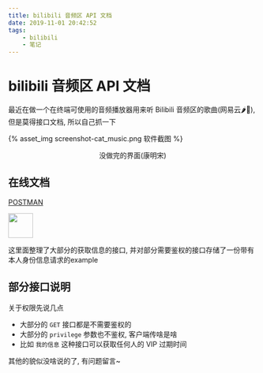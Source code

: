 ```yaml
---
title: bilibili 音频区 API 文档
date: 2019-11-01 20:42:52
tags:
	- bilibili
	- 笔记
---
```




# bilibili 音频区 API 文档

最近在做一个在终端可使用的音频播放器用来听 Bilibili 音频区的歌曲(网易云🌶🐔), 但是莫得接口文档, 所以自己抓一下

{% asset_img screenshot-cat_music.png 软件截图 %}

<center>没做完的界面(康明宋)</center>
<!--more-->



## 在线文档

[POSTMAN](https://documenter.getpostman.com/view/5544411/SW14VcqT?version=latest)



<a href="https://documenter.getpostman.com/view/5544411/SW14VcqT?version=latest">

<img src="https://assets.getpostman.com/common-share/pm-logo-horiz.svg" style="height:50px;cursor=auto">

</a>

这里面整理了大部分的获取信息的接口, 并对部分需要鉴权的接口存储了一份带有本人身份信息请求的example



## 部分接口说明

关于权限先说几点

* 大部分的 `GET` 接口都是不需要鉴权的
* 大部分的 `privilege` 参数也不鉴权, 客户端传啥是啥
* 比如 `我的信息` 这种接口可以获取任何人的 VIP 过期时间



其他的貌似没啥说的了, 有问题留言~